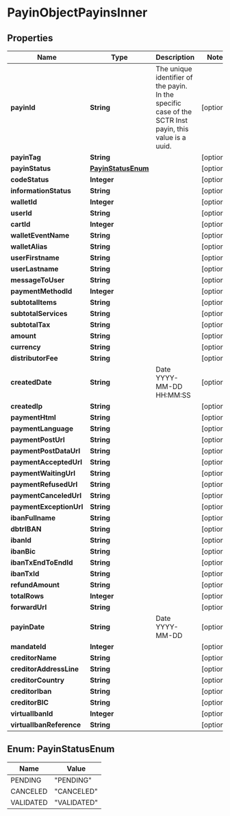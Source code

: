 

# PayinObjectPayinsInner


## Properties

| Name | Type | Description | Notes |
|------------ | ------------- | ------------- | -------------|
|**payinId** | **String** | The unique identifier of the payin. In the specific case of the SCTR Inst payin, this value is a uuid.  |  [optional] |
|**payinTag** | **String** |  |  [optional] |
|**payinStatus** | [**PayinStatusEnum**](#PayinStatusEnum) |  |  [optional] |
|**codeStatus** | **Integer** |  |  [optional] |
|**informationStatus** | **String** |  |  [optional] |
|**walletId** | **Integer** |  |  [optional] |
|**userId** | **String** |  |  [optional] |
|**cartId** | **Integer** |  |  [optional] |
|**walletEventName** | **String** |  |  [optional] |
|**walletAlias** | **String** |  |  [optional] |
|**userFirstname** | **String** |  |  [optional] |
|**userLastname** | **String** |  |  [optional] |
|**messageToUser** | **String** |  |  [optional] |
|**paymentMethodId** | **Integer** |  |  [optional] |
|**subtotalItems** | **String** |  |  [optional] |
|**subtotalServices** | **String** |  |  [optional] |
|**subtotalTax** | **String** |  |  [optional] |
|**amount** | **String** |  |  [optional] |
|**currency** | **String** |  |  [optional] |
|**distributorFee** | **String** |  |  [optional] |
|**createdDate** | **String** | Date YYYY-MM-DD HH:MM:SS |  [optional] |
|**createdIp** | **String** |  |  [optional] |
|**paymentHtml** | **String** |  |  [optional] |
|**paymentLanguage** | **String** |  |  [optional] |
|**paymentPostUrl** | **String** |  |  [optional] |
|**paymentPostDataUrl** | **String** |  |  [optional] |
|**paymentAcceptedUrl** | **String** |  |  [optional] |
|**paymentWaitingUrl** | **String** |  |  [optional] |
|**paymentRefusedUrl** | **String** |  |  [optional] |
|**paymentCanceledUrl** | **String** |  |  [optional] |
|**paymentExceptionUrl** | **String** |  |  [optional] |
|**ibanFullname** | **String** |  |  [optional] |
|**dbtrIBAN** | **String** |  |  [optional] |
|**ibanId** | **String** |  |  [optional] |
|**ibanBic** | **String** |  |  [optional] |
|**ibanTxEndToEndId** | **String** |  |  [optional] |
|**ibanTxId** | **String** |  |  [optional] |
|**refundAmount** | **String** |  |  [optional] |
|**totalRows** | **Integer** |  |  [optional] |
|**forwardUrl** | **String** |  |  [optional] |
|**payinDate** | **String** | Date YYYY-MM-DD |  [optional] |
|**mandateId** | **Integer** |  |  [optional] |
|**creditorName** | **String** |  |  [optional] |
|**creditorAddressLine** | **String** |  |  [optional] |
|**creditorCountry** | **String** |  |  [optional] |
|**creditorIban** | **String** |  |  [optional] |
|**creditorBIC** | **String** |  |  [optional] |
|**virtualIbanId** | **Integer** |  |  [optional] |
|**virtualIbanReference** | **String** |  |  [optional] |



## Enum: PayinStatusEnum

| Name | Value |
|---- | -----|
| PENDING | &quot;PENDING&quot; |
| CANCELED | &quot;CANCELED&quot; |
| VALIDATED | &quot;VALIDATED&quot; |



